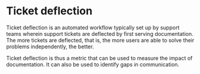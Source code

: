# Ticket deflection

Ticket deflection is an automated workflow typically set up by support teams wherein support tickets are deflected by first serving documentation. The more tickets are deflected, that is, the more users are able to solve their problems independently, the better.

Ticket deflection is thus a metric that can be used to measure the impact of documentation. It can also be used to identify gaps in communication.

